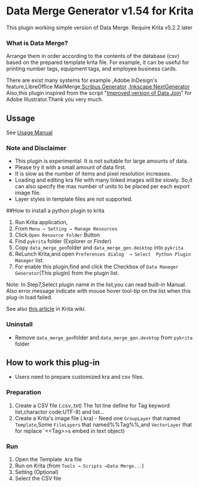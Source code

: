 # Data Merge Generator v1.54 for Krita 

This plugin working simple version of Data Merge.
Require Krita v5.2.2 later

### What is Data Merge?
Arrange them in order according to the contents of the database (csv) based on the prepared template krita file. For example, it can be useful for printing number tags, equipment tags, and employee business cards.

There are exist many systems for example ,Adobe InDesign's feature,LibreOffice MailMerge,[Scribus Generator](https://berteh.github.io/ScribusGenerator/)  ,[Inkscape NextGenerator](https://gitlab.com/Moini/nextgenerator) 
Also,this plugin inspired from the script "[Improved version of Data Join](http://indesigner.blog101.fc2.com/blog-entry-230.html
)"  for Adobe Illustrator.Thank you very much.

## Ussage
See [Usage Manual](./Manual.html)

### Note and Disclaimer
* This plugin is experimental. It is not suitable for large amounts of data.
* Please try it with a small amount of data first.
* It is slow as the number of items and pixel resolution increases.
* Loading and editing kra file with many linked images will be slowly.
So,it can also specify the max number of units to be placed per each export image file.
* Layer styles in template files are not supported.


##How to install a python plugin to krita
1. Run Krita application,
2. From `Menu → Setting → Manage Resources`
3. Click `Open Resource Folder` Button
4. Find `pykrita` folder (Explorer or Finder)
5. Copy `data_merge_gen`folder and `data_merge_gen.desktop` into `pykrita`
6. ReLunch Krita,and open `Preferences dialog  → Select  Python Plugin Manager` list.
7. For enable this plugin,find and click the Checkbox of `Data Maneger Generator`(This plugin) from the plugin list.

Note:
In Step7,Select plugin name in the list,you can read built-in Manual.
Also error message indicate with mouse hover tool-tip on the list when this plug-in load failed.

See also [this article](https://docs.krita.org/en/user_manual/python_scripting/install_custom_python_plugin.html) in Krita wiki.

### Uninstall
* Remove `data_merge_gen`folder and `data_merge_gen.desktop` from `pykrita` folder


## How to work this plug-in
* Users need to prepare customized kra and csv files.

### Preparation
1. Create a CSV file (.csv,.txt) The 1st line define for Tag keyword list,charactor code:UTF-8) and list...
2. Create a Krita's image file (.kra) - Need one `GroupLayer` that named `Template`,Some `FileLayers` that named%%Tag%%,and `VectorLayer` that for replace `&lt;&lt;Tag&gt;&gt;s embed in text object)

### Run
1. Open the Template .kra file
2. Run on Krita (from `Tools → Scripts →Data Merge...`)
3. Setting (Optional)
4. Select the CSV file



